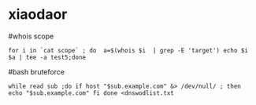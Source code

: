 # xiaodaor

#whois scope

``for i in `cat scope` ; do 
a=$(whois $i  | grep -E 'target')
echo $i  $a | tee -a test5;done``

#bash bruteforce
```
while read sub ;do if host "$sub.example.com" &> /dev/null/ ; then echo "$sub.example.com" fi done <dnswodlist.txt
```
